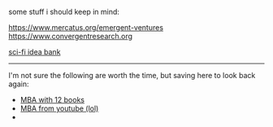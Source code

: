 
some stuff i should keep in mind:

https://www.mercatus.org/emergent-ventures 
https://www.convergentresearch.org 

[sci-fi idea bank](https://www.notboring.co/p/sci-fi-idea-bank) 
 
___

I'm not sure the following are worth the time, but saving here to look back again:

- [MBA with 12 books](https://twitter.com/SystemSunday/status/1542122009013981185?ref_src=twsrc%5Etfw%7Ctwcamp%5Etweetembed%7Ctwterm%5E1542122009013981185%7Ctwgr%5Ec11007de06ffe4854aa485db1aed62acc1305e83%7Ctwcon%5Es1_&ref_url=https%3A%2F%2Fwww.redditmedia.com%2Fmediaembed%2Fvo42qp%2F%3Fresponsive%3Dtrueis_nightmode%3Dtrue) 
- [MBA from youtube (lol)](https://twitter.com/matt_gray_/status/1743160818466709828) 
- 